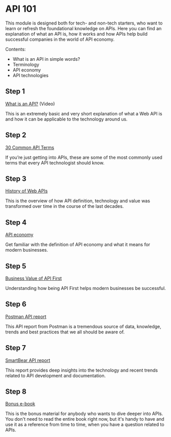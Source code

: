 # API 101

This module is designed both for tech- and non-tech starters, who want to learn or refresh the foundational knowledge on APIs. Here you can find an explanation of what an API is, how it works and how APIs help build successful companies in the world of API economy.

Contents:
- What is an API in simple words?
- Terminology
- API economy
- API technologies


## Step 1

[What is an API?](https://www.youtube.com/watch?v=s7wmiS2mSXY) (Video)

This is an extremely basic and very short explanation of what a Web API is and how it can be applicable to the technology around us.


## Step 2

[30 Common API Terms](https://nordicapis.com/30-common-terms-every-api-technologist-should-know/)

If you’re just getting into APIs, these are some of the most commonly used terms that every API technologist should know.


## Step 3

[History of Web APIs](https://blog.postman.com/intro-to-apis-history-of-apis/)

This is the overview of how API definition, technology and value was transformed over time in the course of the last decades.


## Step 4

[API economy](https://konghq.com/blog/api-economy)

Get familiar with the definition of API economy and what it means for modern businesses.


## Step 5

[Business Value of API First](https://auth0.com/blog/the-business-value-of-api-first-design/)

Understanding how being API First helps modern businesses be successful.


## Step 6

[Postman API report](https://www.postman.com/state-of-api/)

This API report from Postman is a tremendous source of data, knowledge, trends and best practices that we all should be aware of.


## Step 7

[SmartBear API report](https://smartbear.com/state-of-software-quality/api/)

This report provides deep insights into the technology and recent trends related to API development and documentation.


## Step 8

[Bonus e-book](https://cloud.google.com/files/apigee/apigee-apis-for-dummies-ebook.pdf)

This is the bonus material for anybody who wants to dive deeper into APIs. You don't need to read the entire book right now, but it's handy to have and use it as a reference from time to time, when you have a question related to APIs.


